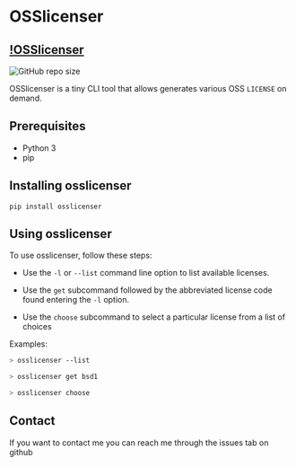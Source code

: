 # OSSlicenser

<!--- These are examples. See https://shields.io for others or to customize this set of shields. You might want to include dependencies, project status and licence info here --->

[!OSSlicenser](https://github.com/alexpdev/osslicenser/blob/master/osslicenser.png?raw=true)
-------

![GitHub repo size](https://img.shields.io/github/repo-size/alexpdev/osslicenser)

OSSlicenser is a tiny CLI tool that allows generates various OSS `LICENSE` on demand.

## Prerequisites

- Python 3
- pip

## Installing osslicenser

`pip install osslicenser`

## Using osslicenser

To use osslicenser, follow these steps:

- Use the `-l` or `--list` command line option to list available licenses.

- Use the `get` subcommand followed by the abbreviated license code found entering the `-l` option.

- Use the `choose` subcommand to select a particular license from a list of choices

Examples:

```bash
> osslicenser --list

> osslicenser get bsd1

> osslicenser choose
```

## Contact

If you want to contact me you can reach me through the issues tab on github
